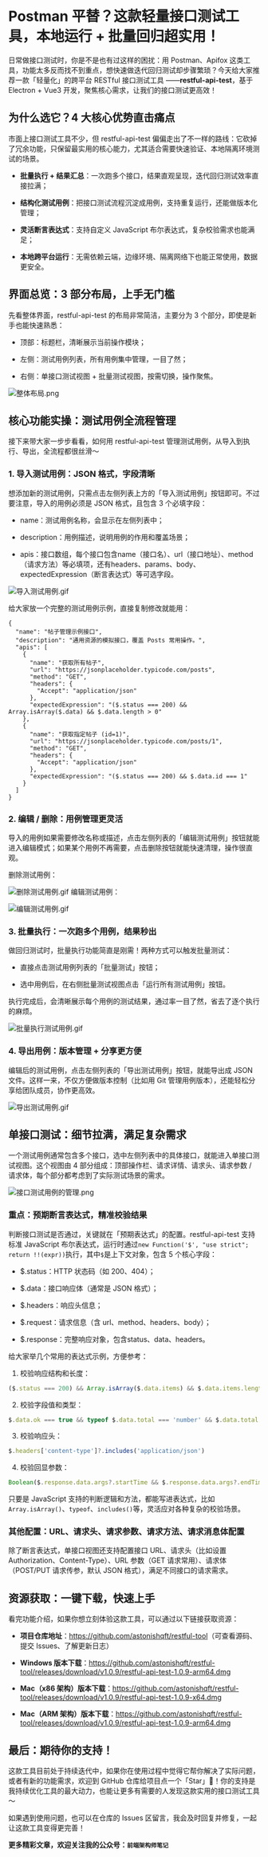 # Postman 平替？这款轻量接口测试工具，本地运行 + 批量回归超实用！

日常做接口测试时，你是不是也有过这样的困扰：用 Postman、Apifox 这类工具，功能太多反而找不到重点，想快速做迭代回归测试却步骤繁琐？今天给大家推荐一款「轻量化」的跨平台 RESTful 接口测试工具 ——**restful-api-test**，基于 Electron + Vue3 开发，聚焦核心需求，让我们的接口测试更高效！

## 为什么选它？4 大核心优势直击痛点

市面上接口测试工具不少，但 restful-api-test 偏偏走出了不一样的路线：它砍掉了冗余功能，只保留最实用的核心能力，尤其适合需要快速验证、本地隔离环境测试的场景。

*   **批量执行 + 结果汇总**：一次跑多个接口，结果直观呈现，迭代回归测试效率直接拉满；

<!---->

*   **结构化测试用例**：把接口测试流程沉淀成用例，支持重复运行，还能做版本化管理；

<!---->

*   **灵活断言表达式**：支持自定义 JavaScript 布尔表达式，复杂校验需求也能满足；

<!---->

*   **本地跨平台运行**：无需依赖云端，边缘环境、隔离网络下也能正常使用，数据更安全。

## 界面总览：3 部分布局，上手无门槛

先看整体界面，restful-api-test 的布局非常简洁，主要分为 3 个部分，即使是新手也能快速熟悉：

*   顶部：标题栏，清晰展示当前操作模块；

<!---->

*   左侧：测试用例列表，所有用例集中管理，一目了然；

<!---->

*   右侧：单接口测试视图 + 批量测试视图，按需切换，操作聚焦。

![整体布局.png](https://p0-xtjj-private.juejin.cn/tos-cn-i-73owjymdk6/b543534c20ad42b2a8a9943bf2b95520~tplv-73owjymdk6-jj-mark-v1:0:0:0:0:5o6Y6YeR5oqA5pyv56S-5Yy6IEAgQmVzdEFucw==:q75.awebp?policy=eyJ2bSI6MywidWlkIjoiMTU1NjU2NDE5NzI0ODYwNSJ9&rk3s=f64ab15b&x-orig-authkey=f32326d3454f2ac7e96d3d06cdbb035152127018&x-orig-expires=1762525129&x-orig-sign=FjeMG7p%2Bookbi7vrDFKMJncmxJk%3D)

## 核心功能实操：测试用例全流程管理

接下来带大家一步步看看，如何用 restful-api-test 管理测试用例，从导入到执行、导出，全流程都很丝滑～

### 1. 导入测试用例：JSON 格式，字段清晰

想添加新的测试用例，只需点击左侧列表上方的「导入测试用例」按钮即可。不过要注意，导入的用例必须是 JSON 格式，且包含 3 个必填字段：

*   name：测试用例名称，会显示在左侧列表中；

<!---->

*   description：用例描述，说明用例的作用和覆盖场景；

<!---->

*   apis：接口数组，每个接口包含name（接口名）、url（接口地址）、method（请求方法）等必填项，还有headers、params、body、expectedExpression（断言表达式）等可选字段。

![导入测试用例.gif](https://p0-xtjj-private.juejin.cn/tos-cn-i-73owjymdk6/d47c959a0a794278ac73928bc55c5d1b~tplv-73owjymdk6-jj-mark-v1:0:0:0:0:5o6Y6YeR5oqA5pyv56S-5Yy6IEAgQmVzdEFucw==:q75.awebp?policy=eyJ2bSI6MywidWlkIjoiMTU1NjU2NDE5NzI0ODYwNSJ9&rk3s=f64ab15b&x-orig-authkey=f32326d3454f2ac7e96d3d06cdbb035152127018&x-orig-expires=1762525129&x-orig-sign=xyTwYYjWViF01uUzogN5WmbW46k%3D)

给大家放一个完整的测试用例示例，直接复制修改就能用：

    {
      "name": "帖子管理示例接口",
      "description": "通用资源的模拟接口，覆盖 Posts 常用操作。",
      "apis": [
        {
          "name": "获取所有帖子",
          "url": "https://jsonplaceholder.typicode.com/posts",
          "method": "GET",
          "headers": {
            "Accept": "application/json"
          },
          "expectedExpression": "($.status === 200) && Array.isArray($.data) && $.data.length > 0"
        },
        {
          "name": "获取指定帖子 (id=1)",
          "url": "https://jsonplaceholder.typicode.com/posts/1",
          "method": "GET",
          "headers": {
            "Accept": "application/json"
          },
          "expectedExpression": "($.status === 200) && $.data.id === 1"
        }
      ]
    }

### 2. 编辑 / 删除：用例管理更灵活

导入的用例如果需要修改名称或描述，点击左侧列表的「编辑测试用例」按钮就能进入编辑模式；如果某个用例不再需要，点击删除按钮就能快速清理，操作很直观。

删除测试用例：

![删除测试用例.gif](https://p0-xtjj-private.juejin.cn/tos-cn-i-73owjymdk6/759645e8c68f4d39827a362b96039ec2~tplv-73owjymdk6-jj-mark-v1:0:0:0:0:5o6Y6YeR5oqA5pyv56S-5Yy6IEAgQmVzdEFucw==:q75.awebp?policy=eyJ2bSI6MywidWlkIjoiMTU1NjU2NDE5NzI0ODYwNSJ9&rk3s=f64ab15b&x-orig-authkey=f32326d3454f2ac7e96d3d06cdbb035152127018&x-orig-expires=1762525129&x-orig-sign=LqKrar6iRa%2FYXu5UoHl2X4a8594%3D)
编辑测试用例：

![编辑测试用例.gif](https://p0-xtjj-private.juejin.cn/tos-cn-i-73owjymdk6/cf9d07cb0ff3468a9c000774c28a1561~tplv-73owjymdk6-jj-mark-v1:0:0:0:0:5o6Y6YeR5oqA5pyv56S-5Yy6IEAgQmVzdEFucw==:q75.awebp?policy=eyJ2bSI6MywidWlkIjoiMTU1NjU2NDE5NzI0ODYwNSJ9&rk3s=f64ab15b&x-orig-authkey=f32326d3454f2ac7e96d3d06cdbb035152127018&x-orig-expires=1762525129&x-orig-sign=ya43gLVO%2BL%2FTuqe5D%2Fj9K%2Bse5HI%3D)

### 3. 批量执行：一次跑多个用例，结果秒出

做回归测试时，批量执行功能简直是刚需！两种方式可以触发批量测试：

*   直接点击测试用例列表的「批量测试」按钮；

<!---->

*   选中用例后，在右侧批量测试视图点击「运行所有测试用例」按钮。

执行完成后，会清晰展示每个用例的测试结果，通过率一目了然，省去了逐个执行的麻烦。

![批量执行测试用例.gif](https://p0-xtjj-private.juejin.cn/tos-cn-i-73owjymdk6/8bb13fc1289343bab7a9eda0fb6f1df7~tplv-73owjymdk6-jj-mark-v1:0:0:0:0:5o6Y6YeR5oqA5pyv56S-5Yy6IEAgQmVzdEFucw==:q75.awebp?policy=eyJ2bSI6MywidWlkIjoiMTU1NjU2NDE5NzI0ODYwNSJ9&rk3s=f64ab15b&x-orig-authkey=f32326d3454f2ac7e96d3d06cdbb035152127018&x-orig-expires=1762525129&x-orig-sign=nV8uaHF0jf2MH8pNTC295Ucajq0%3D)

### 4. 导出用例：版本管理 + 分享更方便

编辑后的测试用例，点击左侧列表的「导出测试用例」按钮，就能导出成 JSON 文件。这样一来，不仅方便做版本控制（比如用 Git 管理用例版本），还能轻松分享给团队成员，协作更高效。

![导出测试用例.gif](https://p0-xtjj-private.juejin.cn/tos-cn-i-73owjymdk6/bab26798a1634559b39e7a6cf0822c86~tplv-73owjymdk6-jj-mark-v1:0:0:0:0:5o6Y6YeR5oqA5pyv56S-5Yy6IEAgQmVzdEFucw==:q75.awebp?policy=eyJ2bSI6MywidWlkIjoiMTU1NjU2NDE5NzI0ODYwNSJ9&rk3s=f64ab15b&x-orig-authkey=f32326d3454f2ac7e96d3d06cdbb035152127018&x-orig-expires=1762525129&x-orig-sign=ZN04J12vhIAiy0sjB4kut3OsaWo%3D)

## 单接口测试：细节拉满，满足复杂需求

一个测试用例通常包含多个接口，选中左侧列表中的具体接口，就能进入单接口测试视图。这个视图由 4 部分组成：顶部操作栏、请求详情、请求头、请求参数 / 请求体，每个部分都考虑到了实际测试场景的需求。

![接口测试用例的管理.png](https://p0-xtjj-private.juejin.cn/tos-cn-i-73owjymdk6/18fe57046a2a4d3cb6c1396d027701d3~tplv-73owjymdk6-jj-mark-v1:0:0:0:0:5o6Y6YeR5oqA5pyv56S-5Yy6IEAgQmVzdEFucw==:q75.awebp?policy=eyJ2bSI6MywidWlkIjoiMTU1NjU2NDE5NzI0ODYwNSJ9&rk3s=f64ab15b&x-orig-authkey=f32326d3454f2ac7e96d3d06cdbb035152127018&x-orig-expires=1762525129&x-orig-sign=r%2BvYew4OBgZoHbLdGjBg1TEoTJo%3D)

### 重点：预期断言表达式，精准校验结果

判断接口测试是否通过，关键就在「预期表达式」的配置。restful-api-test 支持标准 JavaScript 布尔表达式，运行时通过`new Function('$', "use strict"; return !!(expr))`执行，其中`$`是上下文对象，包含 5 个核心字段：

*   \$.status：HTTP 状态码（如 200、404）；

<!---->

*   \$.data：接口响应体（通常是 JSON 格式）；

<!---->

*   \$.headers：响应头信息；

<!---->

*   \$.request：请求信息（含 url、method、headers、body）；

<!---->

*   \$.response：完整响应对象，包含status、data、headers。

给大家举几个常用的表达式示例，方便参考：

1.  校验响应结构和长度：

```typescript
($.status === 200) && Array.isArray($.data.items) && $.data.items.length > 0
```

2.  校验字段值和类型：

```typescript
$.data.ok === true && typeof $.data.total === 'number' && $.data.total >= 10
```

3.  校验响应头：

```typescript
$.headers['content-type']?.includes('application/json')
```

4.  校验回显参数：

```typescript
Boolean($.response.data.args?.startTime && $.response.data.args?.endTime)
```

只要是 JavaScript 支持的判断逻辑和方法，都能写进表达式，比如`Array.isArray()`、`typeof`、`includes()`等，灵活应对各种复杂的校验场景。

### 其他配置：URL、请求头、请求参数、请求方法、请求消息体配置

除了断言表达式，单接口视图还支持配置接口 URL、请求头（比如设置 Authorization、Content-Type）、URL 参数（GET 请求常用）、请求体（POST/PUT 请求传参，默认 JSON 格式），满足不同接口的请求需求。

## 资源获取：一键下载，快速上手

看完功能介绍，如果你想立刻体验这款工具，可以通过以下链接获取资源：

*   **项目仓库地址**：<https://github.com/astonishqft/restful-tool>（可查看源码、提交 Issues、了解更新日志）

<!---->

*   **Windows 版本下载**：<https://github.com/astonishqft/restful-tool/releases/download/v1.0.9/restful-api-test-1.0.9-arm64.dmg>

<!---->

*   **Mac（x86 架构）版本下载**：<https://github.com/astonishqft/restful-tool/releases/download/v1.0.9/restful-api-test-1.0.9-x64.dmg>

<!---->

*   **Mac（ARM 架构）版本下载**：<https://github.com/astonishqft/restful-tool/releases/download/v1.0.9/restful-api-test-1.0.9-arm64.dmg>

## 最后：期待你的支持！

这款工具目前处于持续迭代中，如果你在使用过程中觉得它帮你解决了实际问题，或者有新的功能需求，欢迎到 GitHub 仓库给项目点一个「Star」🌟！你的支持是我持续优化工具的最大动力，也能让更多有需要的人发现这款实用的接口测试工具～

如果遇到使用问题，也可以在仓库的 Issues 区留言，我会及时回复并修复，一起让这款工具变得更完善！

**更多精彩文章，欢迎关注我的公众号：`前端架构师笔记`**
